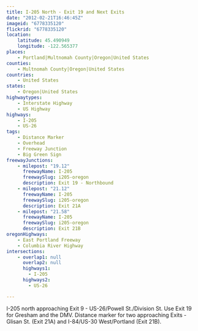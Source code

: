 ```yaml
---
title: I-205 North - Exit 19 and Next Exits
date: "2012-02-21T16:46:45Z"
imageid: "6778335120"
flickrid: "6778335120"
location:
    latitude: 45.490949
    longitude: -122.565377
places:
    - Portland|Multnomah County|Oregon|United States
counties:
    - Multnomah County|Oregon|United States
countries:
    - United States
states:
    - Oregon|United States
highwaytypes:
    - Interstate Highway
    - US Highway
highways:
    - I-205
    - US-26
tags:
    - Distance Marker
    - Overhead
    - Freeway Junction
    - Big Green Sign
freewayJunctions:
    - milepost: "19.12"
      freewayName: I-205
      freewaySlug: i205-oregon
      description: Exit 19 - Northbound
    - milepost: "21.12"
      freewayName: I-205
      freewaySlug: i205-oregon
      description: Exit 21A
    - milepost: "21.58"
      freewayName: I-205
      freewaySlug: i205-oregon
      description: Exit 21B
oregonHighways:
    - East Portland Freeway
    - Columbia River Highway
intersections:
    - overlap1: null
      overlap2: null
      highways1:
        - I-205
      highways2:
        - US-26

---
```

I-205 north approaching Exit 9 - US-26/Powell St./Division St.  Use Exit 19 for Gresham and the DMV.  Distance marker for two approaching Exits - Glisan St. (Exit 21A) and I-84/US-30 West/Portland (Exit 21B).